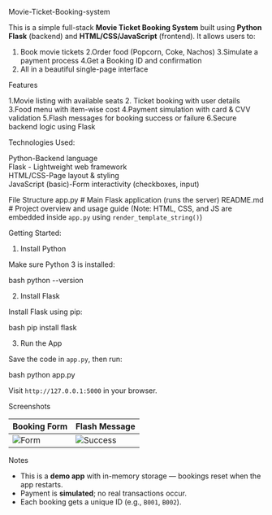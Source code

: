  Movie-Ticket-Booking-system

This is a simple full-stack **Movie Ticket Booking System** built using **Python Flask** (backend) and **HTML/CSS/JavaScript** (frontend). It allows users to:

1. Book movie tickets
2.Order food (Popcorn, Coke, Nachos)
3.Simulate a payment process
4.Get a Booking ID and confirmation
5. All in a beautiful single-page interface

Features

1.Movie listing with available seats
2. Ticket booking with user details
3.Food menu with item-wise cost
4.Payment simulation with card & CVV validation
5.Flash messages for booking success or failure
6.Secure backend logic using Flask

Technologies Used:

Python-Backend language                       
Flask - Lightweight web framework              
HTML/CSS-Page layout & styling                  
JavaScript (basic)-Form interactivity (checkboxes, input) 

File Structure
app.py         # Main Flask application (runs the server)
README.md      # Project overview and usage guide
(Note: HTML, CSS, and JS are embedded inside `app.py` using `render_template_string()`)

 Getting Started:

1. Install Python

Make sure Python 3 is installed:

bash
python --version

2. Install Flask

Install Flask using pip:

bash
pip install flask


 3. Run the App

Save the code in `app.py`, then run:

bash
python app.py

Visit `http://127.0.0.1:5000` in your browser.


 Screenshots

| Booking Form                                                       | Flash Message                                                            |
| ------------------------------------------------------------------ | ------------------------------------------------------------------------ |
| ![Form](https://via.placeholder.com/400x200.png?text=Booking+Form) | ![Success](https://via.placeholder.com/400x200.png?text=Booking+Success) |



 Notes

* This is a **demo app** with in-memory storage — bookings reset when the app restarts.
* Payment is **simulated**; no real transactions occur.
* Each booking gets a unique ID (e.g., `B001`, `B002`).
